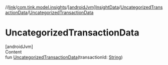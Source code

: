 //[link](../../../index.md)/[com.tink.model.insights](../../index.md)/[[androidJvm]InsightData](../index.md)/[UncategorizedTransactionData](index.md)/[UncategorizedTransactionData](-uncategorized-transaction-data.md)



# UncategorizedTransactionData  
[androidJvm]  
Content  
fun [UncategorizedTransactionData](-uncategorized-transaction-data.md)(transactionId: [String](https://kotlinlang.org/api/latest/jvm/stdlib/kotlin/-string/index.html))  



